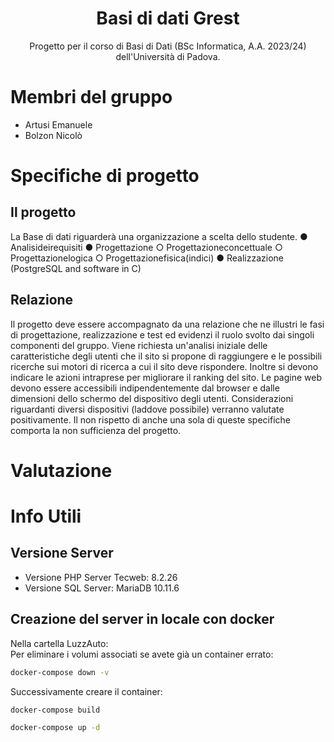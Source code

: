 <h1 align="center">Basi di dati Grest</h1>
<p align="center">Progetto per il corso di Basi di Dati (BSc Informatica, A.A. 2023/24) dell'Università di Padova.</p>



# Membri del gruppo
- Artusi Emanuele
- Bolzon Nicolò

# Specifiche di progetto
## Il progetto
La Base di dati riguarderà una organizzazione a scelta dello studente. 
● Analisideirequisiti
● Progettazione
 ○ Progettazioneconcettuale
 ○ Progettazionelogica
 ○ Progettazionefisica(indici)
● Realizzazione
 (PostgreSQL and software in C)

## Relazione
Il progetto deve essere accompagnato da una relazione che ne illustri le fasi di progettazione, realizzazione e test ed evidenzi il ruolo svolto dai singoli componenti del gruppo.
Viene richiesta un'analisi iniziale delle caratteristiche degli utenti che il sito si propone di raggiungere e le possibili ricerche sui motori di ricerca a cui il sito deve rispondere.  Inoltre si devono indicare le azioni intraprese per migliorare il ranking del sito.
Le pagine web devono essere accessibili indipendentemente dal browser e dalle dimensioni dello schermo del dispositivo degli utenti. Considerazioni riguardanti diversi dispositivi (laddove possibile) verranno valutate positivamente.
Il non rispetto di anche una sola di queste specifiche comporta la non sufficienza del progetto.

# Valutazione


# Info Utili
## Versione Server
- Versione PHP Server Tecweb: 8.2.26
- Versione SQL Server: MariaDB 10.11.6

## Creazione del server in locale con docker
Nella cartella LuzzAuto:  
Per eliminare i volumi associati se avete già un container errato:
```cmd
docker-compose down -v
```
Successivamente creare il container:
```cmd
docker-compose build
```
```cmd
docker-compose up -d
```
